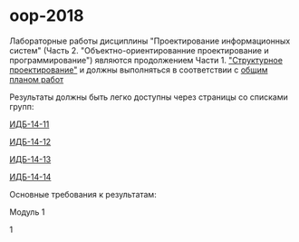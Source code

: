 # oop-2018
Лабораторные работы дисциплины "Проектирование информационных систем" (Часть 2. "Объектно-ориентированние проектирование и программирование") являются продолжением Части 1. ["Структурное проектирование"](https://yadi.sk/d/qhFl_QMq3Maag9) и должны выполняться в соответствии с [общим планом работ]()

Результаты должны быть легко доступны через страницы со списками групп:

[ИДБ-14-11]()

[ИДБ-14-12]()

[ИДБ-14-13]()

[ИДБ-14-14]()

Основные требования к результатам:

Модуль 1

1
